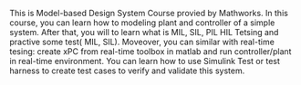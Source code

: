 This is Model-based Design System Course provied by Mathworks. In this course, you can learn how to modeling plant and controller of a simple system. After that, you will to learn what is MIL, SIL, PIL HIL Tetsing and practive some test( MIL, SIL). Moveover, you can similar with real-time tesing: create xPC from real-time toolbox in matlab and run controller/plant in real-time environment. You can learn how to use Simulink Test or test harness to create test cases to verify and validate this system.
